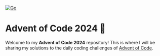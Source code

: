 [![Go](https://github.com/gwilczynski/adventofcode/actions/workflows/go.yml/badge.svg?branch=main)](https://github.com/gwilczynski/adventofcode/actions/workflows/go.yml)

# Advent of Code 2024 🎄

Welcome to my **Advent of Code 2024** repository!
This is where I will be sharing my solutions to the daily coding challenges of [Advent of Code](https://adventofcode.com/2024).
